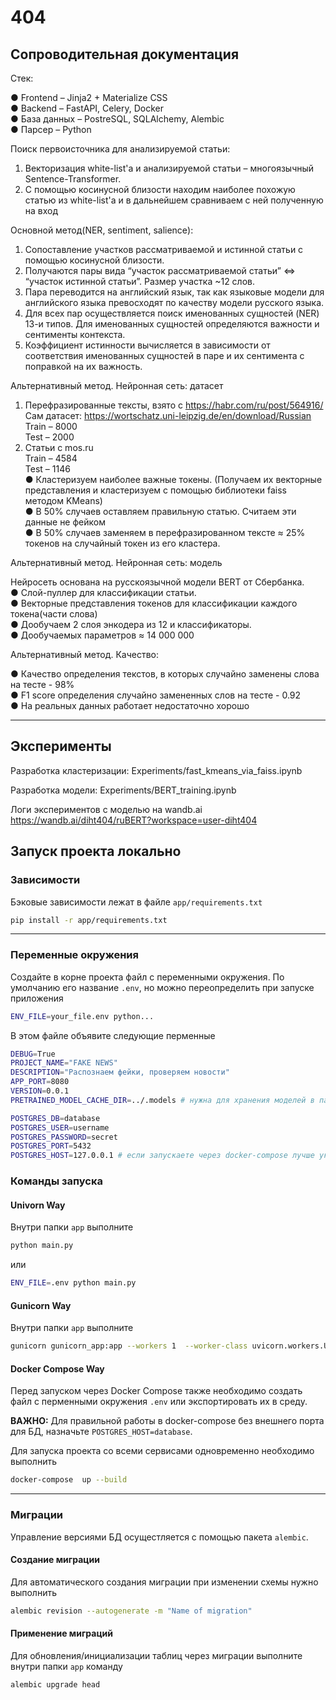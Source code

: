 # 404

## Сопроводительная документация<br>

Стек:

&#9679;   Frontend – Jinja2 + Materialize CSS<br>
&#9679;   Backend – FastAPI, Celery, Docker<br>
&#9679;   База данных – PostreSQL, SQLAlchemy, Alembic<br>
&#9679;   Парсер – Python<br>

Поиск первоисточника для анализируемой статьи:

1.   Векторизация white-list'а и анализируемой статьи – многоязычный Sentence-Transformer.
2.   С помощью косинусной близости находим наиболее похожую статью из white-list'а и в дальнейшем сравниваем с ней полученную на вход

Основной метод(NER, sentiment, salience):

1.   Сопоставление участков рассматриваемой и истинной статьи с помощью косинусной близости.
2.   Получаются пары вида “участок рассматриваемой статьи” ⇔ “участок истинной статьи”. Размер участка ~12 слов.
3.   Пара переводится на английский язык, так как языковые модели для английского языка превосходят по качеству модели русского языка.
4.   Для всех пар осуществляется поиск именованных сущностей (NER) 13-и типов. Для именованных сущностей определяются важности и сентименты контекста.
5.   Коэффициент истинности вычисляется в зависимости от соответствия именованных сущностей в паре и их сентимента с поправкой на их важность.


Альтернативный метод. Нейронная сеть: датасет

1.   Перефразированные тексты, взято с https://habr.com/ru/post/564916/ <br>
Сам датасет: https://wortschatz.uni-leipzig.de/en/download/Russian <br>
Train – 8000<br>
Test – 2000
2.   Статьи с mos.ru<br> 
Train – 4584<br>
Test – 1146<br>
&#9679;   Кластеризуем наиболее важные токены. (Получаем их векторные представления и кластеризуем с помощью библиотеки faiss методом KMeans)<br>
&#9679;   В 50% случаев оставляем правильную статью. Считаем эти данные не фейком<br>
&#9679;   В 50% случаев заменяем в перефразированном тексте ≈ 25% токенов на случайный токен из его кластера.


Альтернативный метод. Нейронная сеть: модель

Нейросеть основана на русскоязычной модели BERT от Сбербанка.<br>
&#9679;   Слой-пуллер для классификации статьи.<br>
&#9679;   Векторные представления токенов для классификации каждого токена(части слова)<br>
&#9679;   Дообучаем 2 слоя энкодера из 12 и классификаторы.<br>
&#9679;   Дообучаемых параметров ≈ 14 000 000<br>


Альтернативный метод. Качество:

&#9679;   Качество определения текстов, в которых случайно заменены слова на тесте - 98%<br>
&#9679;   F1 score определения случайно замененных слов на тесте - 0.92<br>
&#9679;   На реальных данных работает недостаточно хорошо<br>



----
## Эксперименты

Разработка кластеризации:
Experiments/fast_kmeans_via_faiss.ipynb

Разработка модели:
Experiments/BERT_training.ipynb

Логи экспериментов с моделью на wandb.ai
https://wandb.ai/diht404/ruBERT?workspace=user-diht404


## Запуск проекта локально

### Зависимости

Бэковые зависимости лежат в файле `app/requirements.txt`

```bash
pip install -r app/requirements.txt

```

---
### Переменные окружения

Создайте в корне проекта файл с переменными окружения. 
По умолчанию его название `.env`, но можно переопределить при запуске 
приложения 
```bash
ENV_FILE=your_file.env python...
```
В этом файле объявите следующие перменные
```bash
DEBUG=True 
PROJECT_NAME="FAKE NEWS"
DESCRIPTION="Распознаем фейки, проверяем новости"
APP_PORT=8080 
VERSION=0.0.1
PRETRAINED_MODEL_CACHE_DIR=../.models # нужна для хранения моделей в папке проекта

POSTGRES_DB=database
POSTGRES_USER=username
POSTGRES_PASSWORD=secret
POSTGRES_PORT=5432
POSTGRES_HOST=127.0.0.1 # если запускаете через docker-compose лучше указать название сервиса
```

### Команды запуска

#### Univorn Way

Внутри папки `app` выполните 

```bash
python main.py
```
 или 
```bash
ENV_FILE=.env python main.py
```

#### Gunicorn Way 

Внутри папки `app` выполните 
```bash
gunicorn gunicorn_app:app --workers 1  --worker-class uvicorn.workers.UvicornWorker --bind 0.0.0.:8080
```


#### Docker Compose Way 

Перед запуском через Docker Compose также необходимо создать файл с перменными 
окружения `.env` или экспортировать их в среду. 

**ВАЖНО:** Для правильной работы в docker-compose без внешнего порта для БД, 
назначьте `POSTGRES_HOST=database`.

Для запуска проекта со всеми сервисами одновременно необходимо выполнить

```bash
docker-compose  up --build
```

---
### Миграции

Управление версиями БД осущестляется с помощью пакета `alembic`. 
#### Создание миграции
Для автоматического создания миграции при изменении схемы
нужно выполнить
```bash
alembic revision --autogenerate -m "Name of migration"
```
#### Применение миграций
Для обновления/инициализации таблиц через миграции выполните 
внутри папки `app` команду
```bash
alembic upgrade head
```

